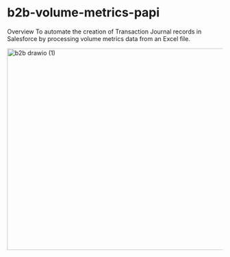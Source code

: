 # b2b-volume-metrics-papi

Overview
To automate the creation of Transaction Journal records in Salesforce by processing volume metrics data from an Excel file.

<img width="1278" height="472" alt="b2b drawio (1)" src="https://github.com/user-attachments/assets/426e9f5d-ae93-4664-afd9-a1c48fb21c7f" />
